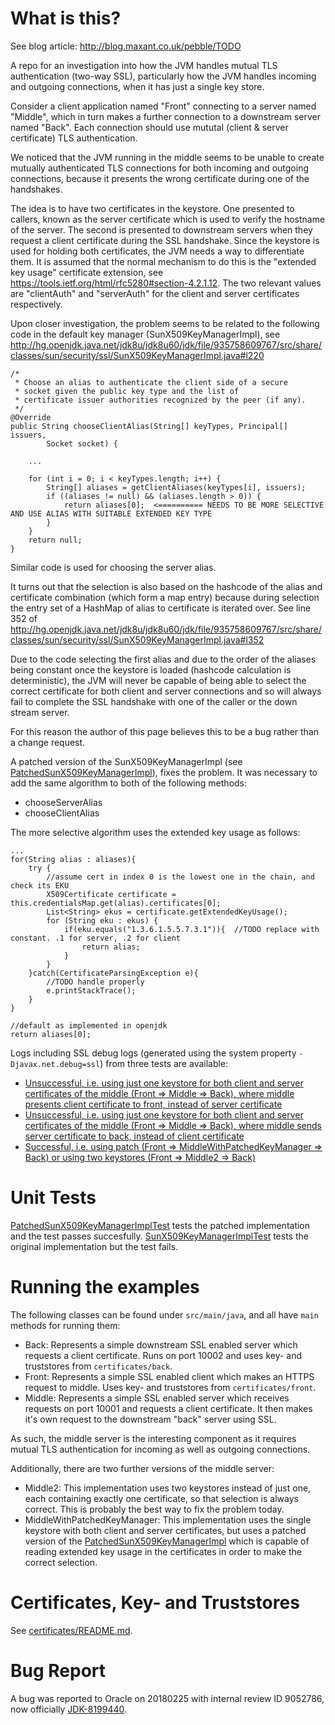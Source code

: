 # What is this?

See blog article: http://blog.maxant.co.uk/pebble/TODO

A repo for an investigation into how the JVM handles mutual TLS authentication (two-way SSL), particularly
how the JVM handles incoming and outgoing connections, when it has just a single key store.

Consider a client application named "Front" connecting to a server named "Middle", which in turn makes a further
connection to a downstream server named "Back".  Each connection should use mututal (client & server certificate) TLS authentication.

We noticed that the JVM running in the middle seems to be unable to create mutually authenticated TLS connections for both
incoming and outgoing connections, because it presents the wrong certificate during one of the handshakes.

The idea is to have two certificates in the keystore. One presented to callers, known as the server certificate
which is used to verify the hostname of the server.  The second is presented to downstream servers when they
request a client certificate during the SSL handshake.
Since the keystore is used for holding both certificates, the JVM needs a way
to differentiate them. It is assumed that the normal mechanism to do this is the "extended key usage" certificate
extension, see https://tools.ietf.org/html/rfc5280#section-4.2.1.12.
The two relevant values are "clientAuth" and "serverAuth" for the client and server certificates respectively.

Upon closer investigation, the problem seems to be related to the following code in the default key manager
(SunX509KeyManagerImpl), see http://hg.openjdk.java.net/jdk8u/jdk8u60/jdk/file/935758609767/src/share/classes/sun/security/ssl/SunX509KeyManagerImpl.java#l220

    /*
     * Choose an alias to authenticate the client side of a secure
     * socket given the public key type and the list of
     * certificate issuer authorities recognized by the peer (if any).
     */
    @Override
    public String chooseClientAlias(String[] keyTypes, Principal[] issuers,
            Socket socket) {

        ...

        for (int i = 0; i < keyTypes.length; i++) {
            String[] aliases = getClientAliases(keyTypes[i], issuers);
            if ((aliases != null) && (aliases.length > 0)) {
                return aliases[0];  <========== NEEDS TO BE MORE SELECTIVE AND USE ALIAS WITH SUITABLE EXTENDED KEY TYPE
            }
        }
        return null;
    }

Similar code is used for choosing the server alias.

It turns out that the selection is also based on the hashcode of the alias and certificate combination (which form a
map entry) because during
selection the entry set of a HashMap of alias to certificate is iterated over. See line 352 of
http://hg.openjdk.java.net/jdk8u/jdk8u60/jdk/file/935758609767/src/share/classes/sun/security/ssl/SunX509KeyManagerImpl.java#l352

Due to the code selecting the first alias and due to the order of the aliases being constant once the keystore is loaded
(hashcode calculation is deterministic), the JVM will never be capable of
being able to select the correct certificate for both client and server connections
and so will always fail to complete
the SSL handshake with one of the caller or the down stream server.

For this reason the author of this page believes this to be a bug rather than a change request.

A patched version of the SunX509KeyManagerImpl (see [PatchedSunX509KeyManagerImpl](./src/main/java/PatchedSunX509KeyManagerImpl.java)),
fixes the problem. It was necessary to add the same algorithm to both of the following methods:

- chooseServerAlias
- chooseClientAlias

The more selective algorithm uses the extended key usage as follows:

    ...
    for(String alias : aliases){
        try {
            //assume cert in index 0 is the lowest one in the chain, and check its EKU
            X509Certificate certificate = this.credentialsMap.get(alias).certificates[0];
            List<String> ekus = certificate.getExtendedKeyUsage();
            for (String eku : ekus) {
                if(eku.equals("1.3.6.1.5.5.7.3.1")){  //TODO replace with constant. .1 for server, .2 for client
                    return alias;
                }
            }
        }catch(CertificateParsingException e){
            //TODO handle properly
            e.printStackTrace();
        }
    }

    //default as implemented in openjdk
    return aliases[0];


Logs including SSL debug logs (generated using the system property `-Djavax.net.debug=ssl`) from three
tests are available:

- [Unsuccessful, i.e. using just one keystore for both client and server certificates of the middle (Front => Middle => Back), where middle presents client certificate to front, instead of server certificate](./unsuccessful_client.md)
- [Unsuccessful, i.e. using just one keystore for both client and server certificates of the middle (Front => Middle => Back), where middle sends server certificate to back, instead of client certificate](./unsuccessful_server.md)
- [Successful, i.e. using patch (Front => MiddleWithPatchedKeyManager => Back) or using two keystores (Front => Middle2 => Back)](./successful.md)

# Unit Tests

[PatchedSunX509KeyManagerImplTest](./src/test/java/PatchedSunX509KeyManagerImplTest.java) tests the patched implementation and the test passes succesfully.
[SunX509KeyManagerImplTest](./src/test/java/SunX509KeyManagerImplTest.java) tests the original implementation but the test fails.

# Running the examples

The following classes can be found under `src/main/java`, and all have `main` methods for running them:

- Back: Represents a simple downstream SSL enabled server which requests a client certificate. Runs on port 10002 and uses key- and truststores from `certificates/back`.
- Front: Represents a simple SSL enabled client which makes an HTTPS request to middle. Uses key- and truststores from `certificates/front`.
- Middle: Represents a simple SSL enabled server which receives requests on port 10001 and requests a client certificate. It then makes it's own request to the downstream "back" server using SSL.

As such, the middle server is the interesting component as it requires mutual TLS authentication for incoming as well as outgoing connections.

Additionally, there are two further versions of the middle server:

- Middle2: This implementation uses two keystores instead of just one, each containing exactly one certificate, so that selection is always correct. This is probably the best way to fix the problem today.
- MiddleWithPatchedKeyManager: This implementation uses the single keystore with both client and server certificates, but uses a patched version of the [PatchedSunX509KeyManagerImpl](./src/main/java/PatchedSunX509KeyManagerImpl.java)  which is capable of reading extended key usage in the certificates in order to make the correct selection.

# Certificates, Key- and Truststores

See [certificates/README.md](./certificates/README.md).

# Bug Report

A bug was reported to Oracle on 20180225 with internal review ID 9052786, now officially [JDK-8199440](https://bugs.java.com/bugdatabase/view_bug.do?bug_id=JDK-8199440).
